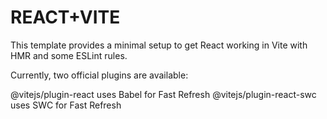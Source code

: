<h1>REACT+VITE</h1>


This template provides a minimal setup to get React working in Vite with HMR and some ESLint rules.

Currently, two official plugins are available:

<link>@vitejs/plugin-react</link> uses Babel for Fast Refresh
<link>@vitejs/plugin-react-swc</link> uses SWC for Fast Refresh
